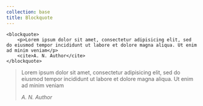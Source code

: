 ```yaml
---
collection: base
title: Blockquote
---
```


```
<blockquote>
    <p>Lorem ipsum dolor sit amet, consectetur adipisicing elit, sed do eiusmod tempor incididunt ut labore et dolore magna aliqua. Ut enim ad minim veniam</p>
    <cite>A. N. Author</cite>
</blockquote>
```

<blockquote>
    <p>Lorem ipsum dolor sit amet, consectetur adipisicing elit, sed do eiusmod tempor incididunt ut labore et dolore magna aliqua. Ut enim ad minim veniam</p>
    <cite>A. N. Author</cite>
</blockquote>
